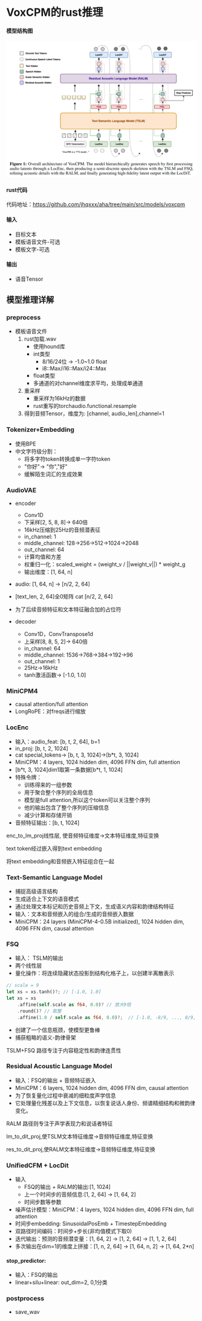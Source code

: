 # VoxCPM的rust推理
#### 模型结构图

![](./images/voxcpm.png)

#### rust代码
代码地址：https://github.com/jhqxxx/aha/tree/main/src/models/voxcpm

#### 输入
* 目标文本
* 模板语音文件-可选
* 模板文字-可选

#### 输出
* 语音Tensor

## 模型推理详解
### preprocess
* 模板语音文件
    1. rust加载.wav
        * 使用hound库
        * int类型
            * 8/16/24位 -> -1.0~1.0 float
            * i8::Max/i16::Max/i24::Max
        * float类型
        * 多通道的对channel维度求平均，处理成单通道
    2. 重采样
        * 重采样为16kHz的数据
        * rust重写的torchaudio.functional.resample
    3. 得到音频Tensor，维度为: [channel, audio_len],channel=1

### Tokenizer+Embedding
* 使用BPE
* 中文字符级分割：
    * 将多字符token转换成单一字符token
    * "你好"-> "你","好"
    * 缓解陌生词汇的生成效果

### AudioVAE
* encoder
    * Conv1D
    * 下采样[2, 5, 8, 8]-> 640倍    
    * 16kHz压缩到25Hz的音频潜表征
    * in_channel: 1
    * middle_channel: 128->256->512->1024->2048
    * out_channel: 64
    * 计算均值和方差
    * 权重归一化：scaled_weight = (weight_v / ||weight_v||) * weight_g
    * 输出维度：[1, 64, n]
    
* audio: [1, 64, n] -> [n/2, 2, 64] 
* [text_len, 2, 64]全0矩阵 cat [n/2, 2, 64]
* 为了后续音频特征和文本特征融合加的占位符

* decoder
    * Conv1D，ConvTranspose1d
    * 上采样[8, 8, 5, 2]-> 640倍
    * in_channel: 64    
    * middle_channel: 1536->768->384->192->96
    * out_channel: 1
    * 25Hz->16kHz
    * tanh激活函数-> [-1.0, 1.0]

### MiniCPM4
* causal attention/full attention
* LongRoPE：对freqs进行缩放 

### LocEnc
* 输入：audio_feat: [b, t, 2, 64], b=1
* in_proj: [b, t, 2, 1024]
* cat special_tokens-> [b, t, 3, 1024]->[b*t, 3, 1024]
* MiniCPM：4 layers, 1024 hidden dim, 4096 FFN dim, full attention
* [b\*t, 3, 1024]dim1取第一条数据[b\*t, 1, 1024]
* 特殊令牌：
    * 训练得来的一组参数
    * 用于聚合整个序列的全局信息
    * 模型是full attention,所以这个token可以关注整个序列
    * 他的输出包含了整个序列的压缩信息
    * 减少计算和存储开销
* 音频特征输出：[b, t, 1024]

enc_to_lm_proj线性层, 使音频特征维度->文本特征维度,特征变换

text token经过嵌入得到text embedding

将text embedding和音频嵌入特征组合在一起

### Text-Semantic Language Model
* 捕捉高级语言结构
* 生成适合上下文的语音模式
* 通过处理文本标记和历史音频上下文，生成语义内容和韵律结构特征
* 输入：文本和音频嵌入的组合/生成的音频嵌入数据
* MiniCPM：24 layers (MiniCPM-4-0.5B initialized), 1024 hidden dim, 4096 FFN dim, causal attention

### FSQ
* 输入： TSLM的输出
* 两个线性层
* 量化操作：将连续隐藏状态投影到结构化格子上，以创建半离散表示
```rust
// scale = 9
let xs = xs.tanh()?; // [-1.0, 1.0]
let xs = xs
    .affine(self.scale as f64, 0.0)? // 放大9倍
    .round()? // 取整
    .affine(1.0 / self.scale as f64, 0.0)?;  // [-1.0, -8/9, ..., 8/9, 1]
```
* 创建了一个信息瓶颈，使模型更鲁棒
* 捕获粗略的语义-韵律骨架

TSLM+FSQ 路径专注于内容稳定性和韵律连贯性

### Residual Acoustic Language Model
* 输入：FSQ的输出 + 音频特征嵌入
* MiniCPM：6 layers, 1024 hidden dim, 4096 FFN dim, causal attention
* 为了恢复量化过程中衰减的细粒度声学信息
* 它处理量化残差以及上下文信息，以恢复说话人身份、频谱精细结构和微韵律变化。

RALM 路径则专注于声学表现力和说话者特征

lm_to_dit_proj,使TSLM文本特征维度->音频特征维度,特征变换

res_to_dit_proj,使RALM文本特征维度->音频特征维度,特征变换

### UnifiedCFM + LocDit
* 输入
    * FSQ的输出 + RALM的输出:[1, 1024]
    * 上一个时间步的音频信息:[1, 2, 64] -> [1, 64, 2]
    * 时间步数等参数
* 噪声估计模型：MiniCPM：4 layers, 1024 hidden dim, 4096 FFN dim, full attention
* 时间步embedding: SinusoidalPosEmb + TimestepEmbedding
* 双路径时间编码：时间步+步长(非均值模式下取0)
* 迭代输出：预测的音频潜变量：[1, 64, 2] -> [1, 2, 64] -> [1, 1, 2, 64]
* 多次输出在dim=1的维度上拼接：[1, n, 2, 64] -> [1, 64, n, 2] -> [1, 64, 2*n]

#### stop_predictor:
* 输入：FSQ的输出
* linear+silu+linear: out_dim=2, 0,1分类

### postprocess
* save_wav